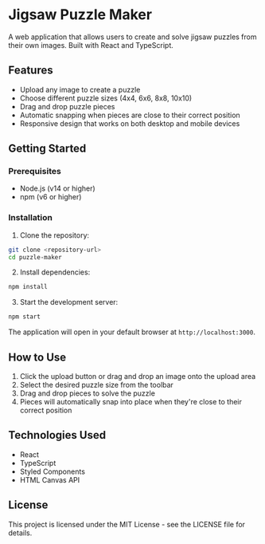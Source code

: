 # Jigsaw Puzzle Maker

A web application that allows users to create and solve jigsaw puzzles from their own images. Built with React and TypeScript.

## Features

- Upload any image to create a puzzle
- Choose different puzzle sizes (4x4, 6x6, 8x8, 10x10)
- Drag and drop puzzle pieces
- Automatic snapping when pieces are close to their correct position
- Responsive design that works on both desktop and mobile devices

## Getting Started

### Prerequisites

- Node.js (v14 or higher)
- npm (v6 or higher)

### Installation

1. Clone the repository:
```bash
git clone <repository-url>
cd puzzle-maker
```

2. Install dependencies:
```bash
npm install
```

3. Start the development server:
```bash
npm start
```

The application will open in your default browser at `http://localhost:3000`.

## How to Use

1. Click the upload button or drag and drop an image onto the upload area
2. Select the desired puzzle size from the toolbar
3. Drag and drop pieces to solve the puzzle
4. Pieces will automatically snap into place when they're close to their correct position

## Technologies Used

- React
- TypeScript
- Styled Components
- HTML Canvas API

## License

This project is licensed under the MIT License - see the LICENSE file for details. 